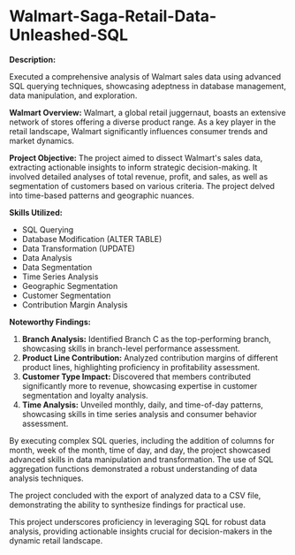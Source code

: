 # Walmart-Saga-Retail-Data-Unleashed-SQL

**Description:**

Executed a comprehensive analysis of Walmart sales data using advanced SQL querying techniques, showcasing adeptness in database management, data manipulation, and exploration.

**Walmart Overview:**
Walmart, a global retail juggernaut, boasts an extensive network of stores offering a diverse product range. As a key player in the retail landscape, Walmart significantly influences consumer trends and market dynamics.

**Project Objective:**
The project aimed to dissect Walmart's sales data, extracting actionable insights to inform strategic decision-making. It involved detailed analyses of total revenue, profit, and sales, as well as segmentation of customers based on various criteria. The project delved into time-based patterns and geographic nuances.

**Skills Utilized:**
- SQL Querying
- Database Modification (ALTER TABLE)
- Data Transformation (UPDATE)
- Data Analysis
- Data Segmentation
- Time Series Analysis
- Geographic Segmentation
- Customer Segmentation
- Contribution Margin Analysis

**Noteworthy Findings:**
1. **Branch Analysis:** Identified Branch C as the top-performing branch, showcasing skills in branch-level performance assessment.
2. **Product Line Contribution:** Analyzed contribution margins of different product lines, highlighting proficiency in profitability assessment.
3. **Customer Type Impact:** Discovered that members contributed significantly more to revenue, showcasing expertise in customer segmentation and loyalty analysis.
4. **Time Analysis:** Unveiled monthly, daily, and time-of-day patterns, showcasing skills in time series analysis and consumer behavior assessment.

By executing complex SQL queries, including the addition of columns for month, week of the month, time of day, and day, the project showcased advanced skills in data manipulation and transformation. The use of SQL aggregation functions demonstrated a robust understanding of data analysis techniques.

The project concluded with the export of analyzed data to a CSV file, demonstrating the ability to synthesize findings for practical use.

This project underscores proficiency in leveraging SQL for robust data analysis, providing actionable insights crucial for decision-makers in the dynamic retail landscape.
